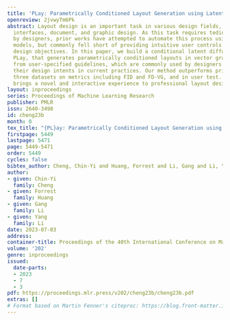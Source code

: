 ```yaml
---
title: 'PLay: Parametrically Conditioned Layout Generation using Latent Diffusion'
openreview: 2jvwyTm6Pk
abstract: Layout design is an important task in various design fields, including user
  interfaces, document, and graphic design. As this task requires tedious manual effort
  by designers, prior works have attempted to automate this process using generative
  models, but commonly fell short of providing intuitive user controls and achieving
  design objectives. In this paper, we build a conditional latent diffusion model,
  PLay, that generates parametrically conditioned layouts in vector graphic space
  from user-specified guidelines, which are commonly used by designers for representing
  their design intents in current practices. Our method outperforms prior works across
  three datasets on metrics including FID and FD-VG, and in user test. Moreover, it
  brings a novel and interactive experience to professional layout design processes.
layout: inproceedings
series: Proceedings of Machine Learning Research
publisher: PMLR
issn: 2640-3498
id: cheng23b
month: 0
tex_title: "{PL}ay: Parametrically Conditioned Layout Generation using Latent Diffusion"
firstpage: 5449
lastpage: 5471
page: 5449-5471
order: 5449
cycles: false
bibtex_author: Cheng, Chin-Yi and Huang, Forrest and Li, Gang and Li, Yang
author:
- given: Chin-Yi
  family: Cheng
- given: Forrest
  family: Huang
- given: Gang
  family: Li
- given: Yang
  family: Li
date: 2023-07-03
address: 
container-title: Proceedings of the 40th International Conference on Machine Learning
volume: '202'
genre: inproceedings
issued:
  date-parts:
  - 2023
  - 7
  - 3
pdf: https://proceedings.mlr.press/v202/cheng23b/cheng23b.pdf
extras: []
# Format based on Martin Fenner's citeproc: https://blog.front-matter.io/posts/citeproc-yaml-for-bibliographies/
---
```

